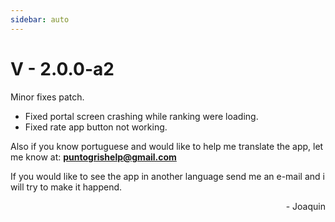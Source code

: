 ```yaml
---
sidebar: auto
---
```

# V - 2.0.0-a2

Minor fixes patch.

 - Fixed portal screen crashing while ranking were loading.
 - Fixed rate app button not working.

 Also if you know portuguese and would like to help me translate the app, let me know at:
 **puntogrishelp@gmail.com**

 If you would like to see the app in another language send me an e-mail and i will try to make it happend.

 <div style="text-align: right">- Joaquin</div>
